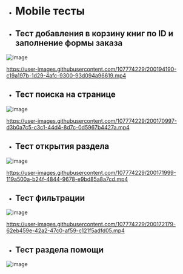 
* <h1>Mobile тесты</h1>

* <h2>Тест добавления в корзину книг по ID и заполнение формы заказа</h2> 
 
![image](https://user-images.githubusercontent.com/107774229/200141349-30d71247-6d0a-4664-9188-f4fee173eebe.png)
 

https://user-images.githubusercontent.com/107774229/200194190-c19a197b-1d29-4afc-9300-93d094a96619.mp4

 
* <h2>Тест поиска на странице</h2> 

![image](https://user-images.githubusercontent.com/107774229/200197573-0af5e6d9-e15c-431e-81ef-f4b3ca4dd22c.png)

https://user-images.githubusercontent.com/107774229/200170997-d3b0a7c5-c3c1-44d4-8d7c-0d5967b4427a.mp4

* <h2>Тест открытия раздела</h2> 

![image](https://user-images.githubusercontent.com/107774229/200141399-83488b87-3971-4ae3-ab08-e94be3a41e6e.png)

https://user-images.githubusercontent.com/107774229/200171999-119a500a-b24f-4844-9678-e9bd85a8a7cd.mp4

* <h2>Тест фильтрации</h2> 

![image](https://user-images.githubusercontent.com/107774229/200141420-a516fdd3-9db0-45a7-811d-d70fcf219e89.png)

https://user-images.githubusercontent.com/107774229/200172179-62eb459e-42a2-47c0-af59-c121f5adfd05.mp4

* <h2>Тест раздела помощи</h2> 

![image](https://user-images.githubusercontent.com/107774229/200141439-4d833d5f-574f-418b-b8c4-0c9cb145a49f.png)
